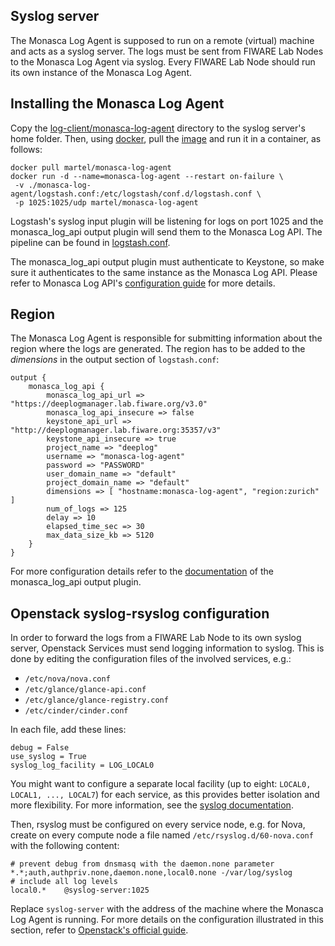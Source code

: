 ## Syslog server
The Monasca Log Agent is supposed to run on a remote (virtual) machine and acts as a syslog server. The logs must be sent from FIWARE Lab Nodes to the Monasca Log Agent via syslog. Every FIWARE Lab Node should run its own instance of the Monasca Log Agent.

## Installing the Monasca Log Agent
Copy the [log-client/monasca-log-agent](https://github.com/martel-innovate/deep-log-inspection/tree/master/log-client/monasca-log-agent) directory to the syslog server's home folder. Then, using [docker](https://www.docker.com/), pull the [image](https://hub.docker.com/r/martel/monasca-log-agent/) and run it in a container, as follows:

    docker pull martel/monasca-log-agent
    docker run -d --name=monasca-log-agent --restart on-failure \
     -v ./monasca-log-agent/logstash.conf:/etc/logstash/conf.d/logstash.conf \
     -p 1025:1025/udp martel/monasca-log-agent

Logstash's syslog input plugin will be listening for logs on port 1025 and the monasca_log_api output plugin will send them to the Monasca Log API. The pipeline can be found in [logstash.conf](https://github.com/martel-innovate/deep-log-inspection/blob/master/log-client/monasca-log-agent/logstash.conf).

The monasca_log_api output plugin must authenticate to Keystone, so make sure it authenticates to the same instance as the Monasca Log API. Please refer to Monasca Log API's [configuration guide](monasca-log-api.md) for more details.

## Region
The Monasca Log Agent is responsible for submitting information about the region where the logs are generated. The region has to be added to the _dimensions_ in the output section of `logstash.conf`:

    output {
        monasca_log_api {
            monasca_log_api_url => "https://deeplogmanager.lab.fiware.org/v3.0"
            monasca_log_api_insecure => false
            keystone_api_url => "http://deeplogmanager.lab.fiware.org:35357/v3"
            keystone_api_insecure => true
            project_name => "deeplog"
            username => "monasca-log-agent"
            password => "PASSWORD"
            user_domain_name => "default"
            project_domain_name => "default"
            dimensions => [ "hostname:monasca-log-agent", "region:zurich" ]
            num_of_logs => 125
            delay => 10
            elapsed_time_sec => 30
            max_data_size_kb => 5120
        }
    }

For more configuration details refer to the [documentation](http://www.rubydoc.info/gems/logstash-output-monasca_log_api/0.5.1#Start_logstash_output_plugin) of the monasca_log_api output plugin.

## Openstack syslog-rsyslog configuration
In order to forward the logs from a FIWARE Lab Node to its own syslog server, Openstack Services must send logging information to syslog. This is done by editing the configuration files of the involved services, e.g.:

+ `/etc/nova/nova.conf`
+ `/etc/glance/glance-api.conf`
+ `/etc/glance/glance-registry.conf`
+ `/etc/cinder/cinder.conf`

In each file, add these lines:

    debug = False
    use_syslog = True
    syslog_log_facility = LOG_LOCAL0

You might want to configure a separate local facility (up to eight: `LOCAL0, LOCAL1, ..., LOCAL7`) for each service, as this provides better isolation and more flexibility. For more information, see the [syslog documentation](https://en.wikipedia.org/wiki/Syslog).

Then, rsyslog must be configured on every service node, e.g. for Nova, create on every compute node a file named `/etc/rsyslog.d/60-nova.conf` with the following content:

    # prevent debug from dnsmasq with the daemon.none parameter
    *.*;auth,authpriv.none,daemon.none,local0.none -/var/log/syslog
    # include all log levels
    local0.*    @syslog-server:1025

Replace `syslog-server` with the address of the machine where the Monasca Log Agent is running. For more details on the configuration illustrated in this section, refer to [Openstack's official guide](https://docs.openstack.org/nova/pike/admin/manage-logs.html).
